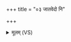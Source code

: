 +++
title = "०३ जातवेदो नि"

+++
<details><summary>मूलम् (VS)</summary>

जात॑वेदो॒ नि व॑र्तय श॒तं ते॑ सन्त्वा॒वृतः॑। स॒हस्रं॑ त उपा॒वृत॒स्ताभि॑र्नः॒ पुन॒रा कृ॑धि ॥
</details>